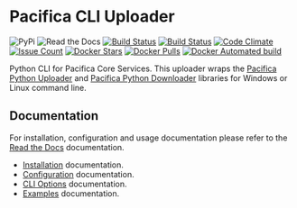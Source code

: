 # Pacifica CLI Uploader

![PyPi](https://img.shields.io/pypi/v/pacifica-cli.svg)
![Read the Docs](https://readthedocs.org/projects/pacifica-cli/badge/?version=latest)
[![Build Status](https://travis-ci.org/pacifica/pacifica-cli.svg?branch=master)](https://travis-ci.org/pacifica/pacifica-cli)
[![Build Status](https://ci.appveyor.com/api/projects/status/0ddinx1bdfroptf7?svg=true)](https://ci.appveyor.com/project/dmlb2000/pacifica-cli)
[![Code Climate](https://codeclimate.com/github/pacifica/pacifica-cli/badges/gpa.svg)](https://codeclimate.com/github/pacifica/pacifica-cli)
[![Issue Count](https://codeclimate.com/github/pacifica/pacifica-cli/badges/issue_count.svg)](https://codeclimate.com/github/pacifica/pacifica-cli)
[![Docker Stars](https://img.shields.io/docker/stars/pacifica/cli.svg?maxAge=2592000)](https://cloud.docker.com/swarm/pacifica/repository/docker/pacifica/cli/general)
[![Docker Pulls](https://img.shields.io/docker/pulls/pacifica/cli.svg?maxAge=2592000)](https://cloud.docker.com/swarm/pacifica/repository/docker/pacifica/cli/general)
[![Docker Automated build](https://img.shields.io/docker/automated/pacifica/cli.svg?maxAge=2592000)](https://cloud.docker.com/swarm/pacifica/repository/docker/pacifica/cli/builds)

Python CLI for Pacifica Core Services. This uploader wraps the
[Pacifica Python Uploader](https://github.com/pacifica/pacifica-python-uploader) and
[Pacifica Python Downloader](https://github.com/pacifica/pacifica-python-downloader)
libraries for Windows or Linux command line.

## Documentation

For installation, configuration and usage documentation please
refer to the [Read the Docs](https://pacifica-cli.readthedocs.io)
documentation.

* [Installation](docs/installation.md) documentation.
* [Configuration](docs/configuration.md) documentation.
* [CLI Options](docs/clioptions.rst) documentation.
* [Examples](docs/exampleusage.md) documentation.
